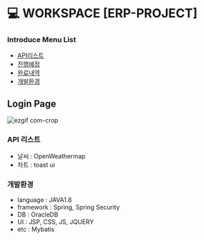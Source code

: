# :computer: WORKSPACE [ERP-PROJECT]

### Introduce Menu List

 * [API리스트](#API-리스트)
 * [진행예정](#진행예정)
 * [완료내역](#완료내역)
 * [개발환경](#개발환경)
 
 ## Login Page
 
![ezgif com-crop](https://user-images.githubusercontent.com/59466401/93671177-b8986b80-fadb-11ea-917c-d87ac04066a7.gif)

 
 ### API 리스트
  - 날씨 : OpenWeathermap
  - 차트 : toast ui
 ### 개발환경
  - language : JAVA1.8
  - framework : Spring, Spring Security
  - DB : OracleDB
  - UI : JSP, CSS, JS, JQUERY
  - etc : Mybatis
